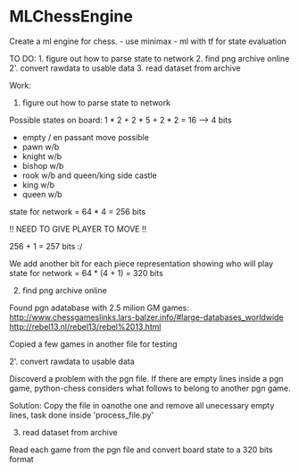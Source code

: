 # MLChessEngine

Create a ml engine for chess.
	- use minimax
	- ml with tf for state evaluation

TO DO:
	1. 	figure out how to parse state to network
	2. 	find png archive online
	2'.	convert rawdata to usable data
	3. 	read dataset from archive

Work:

1. 	figure out how to parse state to network

Possible states on board: 1 * 2 + 2 * 5 + 2 * 2 = 16 --> 4 bits

* empty / en passant move possible
* pawn w/b
* knight w/b
* bishop w/b
* rook w/b and queen/king side castle
* king w/b	
* queen w/b

state for network = 64 * 4 = 256 bits

!! NEED TO GIVE PLAYER TO MOVE !!

256 + 1 = 257 bits :/

We add another bit for each piece representation showing who will play
state for network = 64 * (4 + 1) = 320 bits


2. 	find png archive online

Found pgn adatabase with 2.5 milion GM games:
http://www.chessgameslinks.lars-balzer.info/#large-databases_worldwide
http://rebel13.nl/rebel13/rebel%2013.html

Copied a few games in another file for testing


2'.	convert rawdata to usable data

Discoverd a problem with the pgn file. If there are empty lines inside a pgn 
game, python-chess considers what follows to belong to another pgn game.

Solution: 	Copy the file in oanothe one and remove all unecessary empty lines, 
			task done inside 'process_file.py'


3. 	read dataset from archive

Read each game from the pgn file and convert board state to a 320 bits format 
